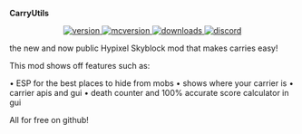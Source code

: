 **CarryUtils**

<p align="center">
    <a href="https://github.com/Quantizr/DungeonRoomsMod/releases/latest" target="_blank">
      <img alt="version" src="https://img.shields.io/badge/Release-1.2.2-red?color=%239f00ff&style=for-the-badge" />
    </a>
    <a href="https://files.minecraftforge.net/net/minecraftforge/forge/index_1.8.9.html" target="_blank">
      <img alt="mcversion" src="https://img.shields.io/badge/MC%20Version-1.8.9-red?color=%239f00ff&style=for-the-badge" />
    </a>
    <a href="https://github.com/Quantizr/DungeonRoomsMod/releases/latest" target="_blank">
      <img alt="downloads" src="https://img.shields.io/badge/Downloads-50k-red?color=%239f00ff&style=for-the-badge" />
    </a>
    <a href="https://discord.gg/6HgdrQV3" target="_blank">
      <img alt="discord" src="https://img.shields.io/badge/Discord-3230%20Members-red?color=%239f00ff&style=for-the-badge" />
    </a>
  </p>
  
  

the new and now public Hypixel Skyblock mod that makes carries easy!

This mod shows off features such as: 

• ESP for the best places to hide from mobs
• shows where your carrier is
• carrier apis and gui
• death counter and 100% accurate score calculator in gui

All for free on github!
